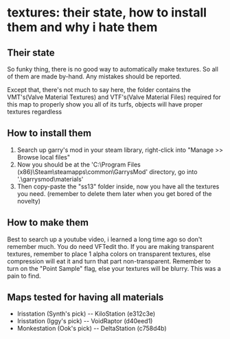 # textures: their state, how to install them and why i hate them

## Their state
So funky thing, there is no good way to automatically make textures.
So all of them are made by-hand.
Any mistakes should be reported.

Except that, there's not much to say here, the folder contains the VMT's(Valve Material Textures) and VTF's(Valve Material Files) required for this map to properly show you all of its turfs, objects will have proper textures regardless

## How to install them
1. Search up garry's mod in your steam library, right-click into "Manage >> Browse local files"
2. Now you should be at the 'C:\Program Files (x86)\Steam\steamapps\common\GarrysMod' directory, go into '.\garrysmod\materials'
3. Then copy-paste the "ss13" folder inside, now you have all the textures you need. (remember to delete them later when you get bored of the novelty)

## How to make them
Best to search up a youtube video, i learned a long time ago so don't remember much. You do need VFTedit tho.
If you are making transparent textures, remember to place 1 alpha colors on transparent textures, else compression will eat it and turn that part non-transparent.
Remember to turn on the "Point Sample" flag, else your textures will be blurry. This was a pain to find.

## Maps tested for having all materials
- Irisstation (Synth's pick) -- KiloStation (e312c3e)
- Irisstation (Iggy's pick) -- VoidRaptor (d40eed1)
- Monkestation (Ook's pick) -- DeltaStation (c758d4b)
